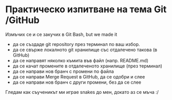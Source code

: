 # Практическо изпитване на тема Git /GitHub

Измъчих се и се закучих в Git Bash, but we made it 

- да се създаде git repository през терминал по ваш избор.
- да се свърже локалното git хранилище със отдалечено такова (в GitHub)
- да се направят няколко къмита във файл (напр. README.md)
- да се качат промените в отдалеченото хранилище (през терминал)
- да се направи нов бранч с промени по файла
- да се направи Merge Request в GitHub, да се одобри и слее
- да се направи нов бранч с други промени, без да се слее

Гледам как съученикът ми играе snakes до мен, докато аз се мъча :/
